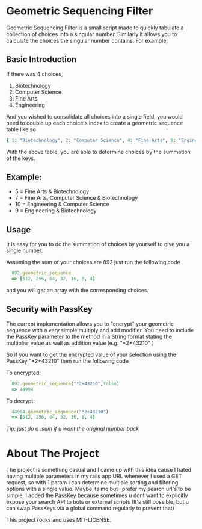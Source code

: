 Geometric Sequencing Filter
===========================

Geometric Sequencing Filter is a small script made to quickly tabulate a
collection of choices into a singular number. Similarly it allows you to
calculate the choices the singular number contains. For example,


Basic Introduction
------------------

If there was 4 choices,
1. Biotechnology
2. Computer Science
3. Fine Arts
4. Engineering

And you wished to consolidate all choices into a single field, you would need to
double up each choice's index to create a geometric sequence table like so

```ruby
{ 1: "Biotechnology", 2: "Computer Science", 4: "Fine Arts", 8: "Engineering" }
```

With the above table, you are able to determine choices by the summation of the
keys.

Example:
--------

* 5 = Fine Arts & Biotechnology
* 7 = Fine Arts, Computer Science & Biotechnology
* 10 = Engineering & Computer Science
* 9 = Engineering & Biotechnology

Usage
-----

It is easy for you to do the summation of choices by yourself to give you a
single number.

Assuming the sum of your choices are 892
just run the following code

```ruby
  892.geometric_sequence
  => [512, 256, 64, 32, 16, 8, 4]

```
and you will get an array with the corresponding choices.

Security with PassKey
---------------------

The current implementation allows you to "encrypt" your geometric sequence with
a very simple multiply and add modifier. You need to include the PassKey
parameter to the method in a String format stating the multiplier value as well
as addition value (e.g. "*2+43210" )

So if you want to get the encrypted value of your selection using the PassKey
"*2+43210" then run the following code

To encrypted:
```ruby
  892.geometric_sequence("*2+43210",false)
  => 44994
```
To decrypt:
```ruby
  44994.geometric_sequence("*2+43210")
  => [512, 256, 64, 32, 16, 8, 4]
```
*Tip: just do a .sum if u want the original number back*

About The Project
=================
The project is something casual and I came up with this idea cause I hated having
multiple parameters in my rails app URL whenever I used a GET request, so with 1 param I can determine
multiple sorting and filtering options with a single value. Maybe its me but i
prefer my search url's to be simple. I added the PassKey because sometimes u
dont want to explicitly expose your search API to bots or external scripts (It's
still possible, but u can swap PassKeys via a global command regularly to
prevent that)

This project rocks and uses MIT-LICENSE.
